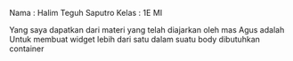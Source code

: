Nama	: Halim Teguh Saputro
Kelas	: 1E MI

Yang saya dapatkan dari materi yang telah diajarkan oleh mas Agus adalah Untuk membuat widget lebih dari satu dalam suatu body dibutuhkan container
